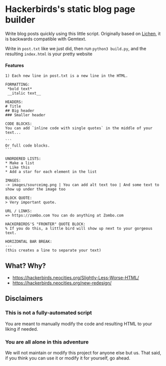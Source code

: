# Hackerbirds's static blog page builder

Write blog posts quickly using this little script. Originally based on [Lichen](https://lichen.sensorstation.co/), it is backwards compatible with Gemtext.

Write in `post.txt` like we just did, then run `python3 build.py`, and the resulting `index.html` is your pretty website

#### Features
````
1) Each new line in post.txt is a new line in the HTML.

FORMATTING:
 *bold text*
 __italic text__

HEADERS:
# Title
## Big header
### Smaller header

CODE BLOCKS:
You can add `inline code with single quotes` in the middle of your text...

```
Or full code blocks.
```

UNORDERED LISTS:
* Make a list
* Like this
* Add a star for each element in the list

IMAGES:
-> images/sourceimg.png | You can add alt text too | And some text to show up under the image too

BLOCK QUOTE:
> Very important quote.

URL / LINKS:
=> https://zombo.com You can do anything at Zombo.com

HACKERBIRDS'S "FRONTER" QUOTE BLOCK:
% If you do this, a little bird will show up next to your gorgeous text.

HORIZONTAL BAR BREAK:
---
(this creates a line to separate your text)

````

## What? Why?

* https://hackerbirds.neocities.org/Slightly-Less-Worse-HTML/
* https://hackerbirds.neocities.org/new-redesign/

## Disclaimers

### This is not a fully-automated script

You are meant to manually modify the code and resulting HTML to your liking if needed.

### You are all alone in this adventure

We will not maintain or modify this project for anyone else but us. That said, if you think you can use it or modify it for yourself, go ahead.
